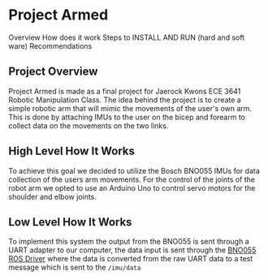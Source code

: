 # Project Armed
Overview
How does it work
Steps to INSTALL AND RUN (hard and soft ware)
Recommendations

## Project Overview
Project Armed is made as a final project for Jaerock Kwons ECE 3641 Robotic Manipulation Class.  The idea behind the project is to create a simple robotic arm that will mimic the movements of the user's own arm.  This is done by attaching IMUs to the user on the bicep and forearm to collect data on the movements on the two links.

## High Level How It Works
To achieve this goal we decided to utilize the Bosch BNO055 IMUs for data collection of the users arm movements.  For the control of the joints of the robot arm we opted to use an Arduino Uno to control servo motors for the shoulder and elbow joints.

## Low Level How It Works
To implement this system the output from the BNO055 is sent through a UART adapter to our computer, the data input is sent through the [BNO055 ROS Driver](https://github.com/RoboticArts/ros_imu_bno055) where the data is converted from the raw UART data to a test message which is sent to the `/imu/data` 
